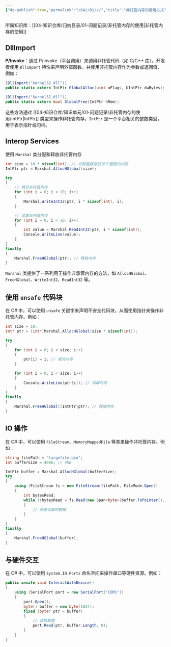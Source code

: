```yaml
---
{"dg-publish":true,"permalink":"/04//01///","title":"非托管内存的使用方式","tags":["csharp","dotnet"]}
---
```



所属知识库：[[04-知识仓库/归纳目录/01-问题记录/非托管内存的使用\|非托管内存的使用]]

## DllImport

**P/Invoke**：通过 P/Invoke（平台调用）来调用非托管代码（如 C/C++ 库）。开发者使用 `DllImport` 特性来声明外部函数，并使用非托管内存作为参数或返回值，例如：

```csharp
[DllImport("kernel32.dll")] 
public static extern IntPtr GlobalAlloc(uint uFlags, UIntPtr dwBytes);

[DllImport("kernel32.dll")] 
public static extern bool GlobalFree(IntPtr hMem);
```

这些方法通过 [[04-知识仓库/知识单元/01-问题记录/非托管内存的使用/IntPtr\|IntPtr]] 类型来操作非托管内存，`IntPtr` 是一个平台相关的整数类型，用于表示指针或句柄。

## Interop Services

使用 `Marshal` 类分配和释放非托管内存

```csharp
int size = 10 * sizeof(int); // 分配能够存放10个整数的内存
IntPtr ptr = Marshal.AllocHGlobal(size);

try
{
    // 填充非托管内存
    for (int i = 0; i < 10; i++)
    {
        Marshal.WriteInt32(ptr, i * sizeof(int), i);
    }

    // 读取非托管内存
    for (int i = 0; i < 10; i++)
    {
        int value = Marshal.ReadInt32(ptr, i * sizeof(int));
        Console.WriteLine(value);
    }
}
finally
{
    Marshal.FreeHGlobal(ptr); // 释放内存
}
```

`Marshal` 类提供了一系列用于操作非承管内存的方法，如 `AllocHGlobal`、`FreeHGlobal`、`WriteInt32`、`ReadInt32` 等。

## 使用 `unsafe` 代码块

在 C# 中，可以使用 `unsafe` 关键字来声明不安全代码块，从而使用指针来操作非托管内存。例如：

```csharp
int size = 10;
int* ptr = (int*)Marshal.AllocHGlobal(size * sizeof(int));

try
{
    for (int i = 0; i < size; i++)
    {
        ptr[i] = i; // 填充内存
    }

    for (int i = 0; i < size; i++)
    {
        Console.WriteLine(ptr[i]); // 读取内存
    }
}
finally
{
    Marshal.FreeHGlobal((IntPtr)ptr); // 释放内存
}
```

## IO 操作

在 C# 中，可以使用 `FileStream`、`MemoryMappedFile` 等类来操作非托管内存。例如：

```csharp
string filePath = "largefile.bin";
int bufferSize = 4096; // 4KB

IntPtr buffer = Marshal.AllocHGlobal(bufferSize);
try
{
    using (FileStream fs = new FileStream(filePath, FileMode.Open))
    {
        int bytesRead;
        while ((bytesRead = fs.Read(new Span<byte>(buffer.ToPointer(), bufferSize))) > 0)
        {
            // 处理读取的数据
        }
    }
}
finally
{
    Marshal.FreeHGlobal(buffer);
}
```

## 与硬件交互

在 C# 中，可以使用 `System.IO.Ports` 命名空间来操作串口等硬件资源。例如：

```csharp
public unsafe void InteractWithDevice()
{
    using (SerialPort port = new SerialPort("COM1"))
    {
        port.Open();
        byte[] buffer = new byte[1024];
        fixed (byte* ptr = buffer)
        {
            // 读取数据
            port.Read(ptr, buffer.Length, 0);
        }
    }
}
```
